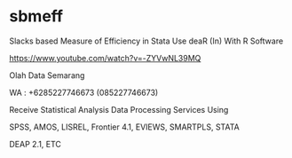 # sbmeff
Slacks based Measure of Efficiency in Stata Use deaR (In) With R Software

https://www.youtube.com/watch?v=-ZYVwNL39MQ

Olah Data Semarang

WA : +6285227746673 (085227746673)

Receive Statistical Analysis Data Processing Services Using

SPSS, AMOS, LISREL, Frontier 4.1, EVIEWS, SMARTPLS, STATA

DEAP 2.1, ETC
